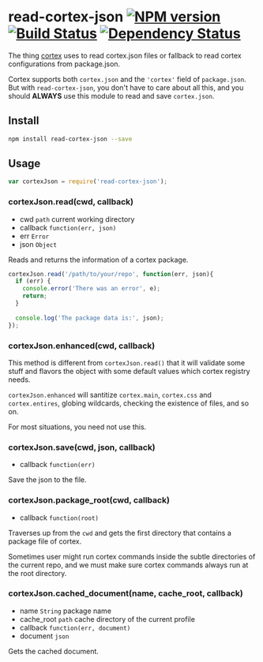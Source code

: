 # read-cortex-json [![NPM version](https://badge.fury.io/js/read-cortex-json.svg)](http://badge.fury.io/js/read-cortex-json) [![Build Status](https://travis-ci.org/cortexjs/read-cortex-json.svg?branch=master)](https://travis-ci.org/cortexjs/read-cortex-json) [![Dependency Status](https://gemnasium.com/cortexjs/read-cortex-json.svg)](https://gemnasium.com/cortexjs/read-cortex-json)

The thing [cortex](http://www.npmjs.org/package/cortex) uses to read cortex.json files or fallback to read cortex configurations from package.json.

Cortex supports both `cortex.json` and the `'cortex'` field of `package.json`. But with `read-cortex-json`, you don't have to care about all this, and you should **ALWAYS** use this module to read and save `cortex.json`. 

## Install

```bash
npm install read-cortex-json --save
```

## Usage

```js
var cortexJson = require('read-cortex-json');
```

### cortexJson.read(cwd, callback)

- cwd `path` current working directory
- callback `function(err, json)`
- err `Error`
- json `Object`

Reads and returns the information of a cortex package.

```js
cortexJson.read('/path/to/your/repo', function(err, json){
  if (err) {
    console.error('There was an error', e);
    return;
  }
  
  console.log('The package data is:', json);
});
```

### cortexJson.enhanced(cwd, callback)

This method is different from `cortexJson.read()` that it will validate some stuff and flavors the object with some default values which cortex registry needs.

`cortexJson.enhanced` will santitize `cortex.main`, `cortex.css` and `cortex.entires`, globing wildcards, checking the existence of files, and so on.

For most situations, you need not use this.


### cortexJson.save(cwd, json, callback)

- callback `function(err)`

Save the json to the file.

### cortexJson.package_root(cwd, callback)

- callback `function(root)`

Traverses up from the `cwd` and gets the first directory that contains a package file of cortex.

Sometimes user might run cortex commands inside the subtle directories of the current repo, and we must make sure cortex commands always run at the root directory.

### cortexJson.cached_document(name, cache_root, callback)

- name `String` package name
- cache_root `path` cache directory of the current profile
- callback `function(err, document)`
- document `json`

Gets the cached document.





